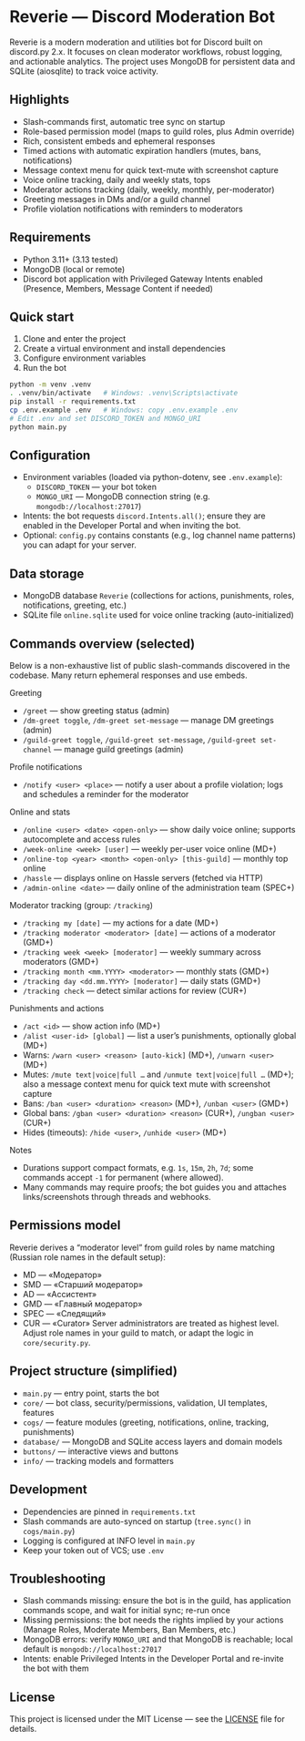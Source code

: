 # Reverie — Discord Moderation Bot

Reverie is a modern moderation and utilities bot for Discord built on discord.py 2.x. It focuses on clean moderator workflows, robust logging, and actionable analytics. The project uses MongoDB for persistent data and SQLite (aiosqlite) to track voice activity.

## Highlights
- Slash-commands first, automatic tree sync on startup
- Role-based permission model (maps to guild roles, plus Admin override)
- Rich, consistent embeds and ephemeral responses
- Timed actions with automatic expiration handlers (mutes, bans, notifications)
- Message context menu for quick text-mute with screenshot capture
- Voice online tracking, daily and weekly stats, tops
- Moderator actions tracking (daily, weekly, monthly, per-moderator)
- Greeting messages in DMs and/or a guild channel
- Profile violation notifications with reminders to moderators

## Requirements
- Python 3.11+ (3.13 tested)
- MongoDB (local or remote)
- Discord bot application with Privileged Gateway Intents enabled (Presence, Members, Message Content if needed)

## Quick start
1) Clone and enter the project
2) Create a virtual environment and install dependencies
3) Configure environment variables
4) Run the bot

```bash
python -m venv .venv
. .venv/bin/activate   # Windows: .venv\Scripts\activate
pip install -r requirements.txt
cp .env.example .env   # Windows: copy .env.example .env
# Edit .env and set DISCORD_TOKEN and MONGO_URI
python main.py
```

## Configuration
- Environment variables (loaded via python-dotenv, see `.env.example`):
  - `DISCORD_TOKEN` — your bot token
  - `MONGO_URI` — MongoDB connection string (e.g. `mongodb://localhost:27017`)
- Intents: the bot requests `discord.Intents.all()`; ensure they are enabled in the Developer Portal and when inviting the bot.
- Optional: `config.py` contains constants (e.g., log channel name patterns) you can adapt for your server.

## Data storage
- MongoDB database `Reverie` (collections for actions, punishments, roles, notifications, greeting, etc.)
- SQLite file `online.sqlite` used for voice online tracking (auto-initialized)

## Commands overview (selected)
Below is a non-exhaustive list of public slash-commands discovered in the codebase. Many return ephemeral responses and use embeds.

Greeting
- `/greet` — show greeting status (admin)
- `/dm-greet toggle`, `/dm-greet set-message` — manage DM greetings (admin)
- `/guild-greet toggle`, `/guild-greet set-message`, `/guild-greet set-channel` — manage guild greetings (admin)

Profile notifications
- `/notify <user> <place>` — notify a user about a profile violation; logs and schedules a reminder for the moderator

Online and stats
- `/online <user> <date> <open-only>` — show daily voice online; supports autocomplete and access rules
- `/week-online <week> [user]` — weekly per-user voice online (MD+)
- `/online-top <year> <month> <open-only> [this-guild]` — monthly top online
- `/hassle` — displays online on Hassle servers (fetched via HTTP)
- `/admin-online <date>` — daily online of the administration team (SPEC+)

Moderator tracking (group: `/tracking`)
- `/tracking my [date]` — my actions for a date (MD+)
- `/tracking moderator <moderator> [date]` — actions of a moderator (GMD+)
- `/tracking week <week> [moderator]` — weekly summary across moderators (GMD+)
- `/tracking month <mm.YYYY> <moderator>` — monthly stats (GMD+)
- `/tracking day <dd.mm.YYYY> [moderator]` — daily stats (GMD+)
- `/tracking check` — detect similar actions for review (CUR+)

Punishments and actions
- `/act <id>` — show action info (MD+)
- `/alist <user-id> [global]` — list a user’s punishments, optionally global (MD+)
- Warns: `/warn <user> <reason> [auto-kick]` (MD+), `/unwarn <user>` (MD+)
- Mutes: `/mute text|voice|full …` and `/unmute text|voice|full …` (MD+); also a message context menu for quick text mute with screenshot capture
- Bans: `/ban <user> <duration> <reason>` (MD+), `/unban <user>` (GMD+)
- Global bans: `/gban <user> <duration> <reason>` (CUR+), `/ungban <user>` (CUR+)
- Hides (timeouts): `/hide <user>`, `/unhide <user>` (MD+)

Notes
- Durations support compact formats, e.g. `1s`, `15m`, `2h`, `7d`; some commands accept `-1` for permanent (where allowed).
- Many commands may require proofs; the bot guides you and attaches links/screenshots through threads and webhooks.

## Permissions model
Reverie derives a “moderator level” from guild roles by name matching (Russian role names in the default setup):
- MD — «Модератор»
- SMD — «Старший модератор»
- AD — «Ассистент»
- GMD — «Главный модератор»
- SPEC — «Следящий»
- CUR — «Curator»
Server administrators are treated as highest level. Adjust role names in your guild to match, or adapt the logic in `core/security.py`.

## Project structure (simplified)
- `main.py` — entry point, starts the bot
- `core/` — bot class, security/permissions, validation, UI templates, features
- `cogs/` — feature modules (greeting, notifications, online, tracking, punishments)
- `database/` — MongoDB and SQLite access layers and domain models
- `buttons/` — interactive views and buttons
- `info/` — tracking models and formatters

## Development
- Dependencies are pinned in `requirements.txt`
- Slash commands are auto-synced on startup (`tree.sync()` in `cogs/main.py`)
- Logging is configured at INFO level in `main.py`
- Keep your token out of VCS; use `.env`

## Troubleshooting
- Slash commands missing: ensure the bot is in the guild, has application commands scope, and wait for initial sync; re-run once
- Missing permissions: the bot needs the rights implied by your actions (Manage Roles, Moderate Members, Ban Members, etc.)
- MongoDB errors: verify `MONGO_URI` and that MongoDB is reachable; local default is `mongodb://localhost:27017`
- Intents: enable Privileged Intents in the Developer Portal and re-invite the bot with them

## License
This project is licensed under the MIT License — see the [LICENSE](LICENSE) file for details.
